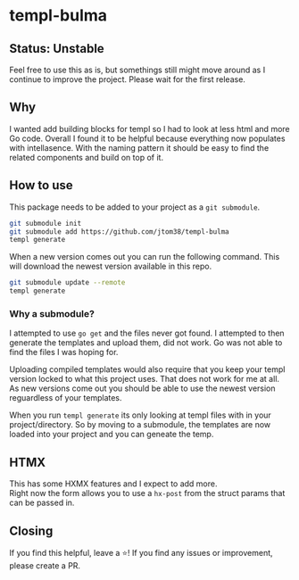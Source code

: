 # templ-bulma

## Status: Unstable

Feel free to use this as is, but somethings still might move around as I continue to improve the project.
Please wait for the first release.

## Why

I wanted add building blocks for templ so I had to look at less html and more Go code.
Overall I found it to be helpful because everything now populates with intellasence. 
With the naming pattern it should be easy to find the related components and build on top of it.

## How to use 

This package needs to be added to your project as a `git submodule`.

```bash
git submodule init
git submodule add https://github.com/jtom38/templ-bulma
templ generate
```

When a new version comes out you can run the following command.
This will download the newest version available in this repo.

```bash
git submodule update --remote
templ generate
```

### Why a submodule?

I attempted to use `go get` and the files never got found.
I attempted to then generate the templates and upload them, did not work.
Go was not able to find the files I was hoping for.

Uploading compiled templates would also require that you keep your templ version locked to what this project uses.
That does not work for me at all.
As new versions come out you should be able to use the newest version reguardless of your templates.

When you run `templ generate` its only looking at templ files with in your project/directory.
So by moving to a submodule, the templates are now loaded into your project and you can geneate the temp.

## HTMX

This has some HXMX features and I expect to add more.  
Right now the form allows you to use a `hx-post` from the struct params that can be passed in.

## Closing

If you find this helpful, leave a ⭐️!
If you find any issues or improvement, please create a PR.
